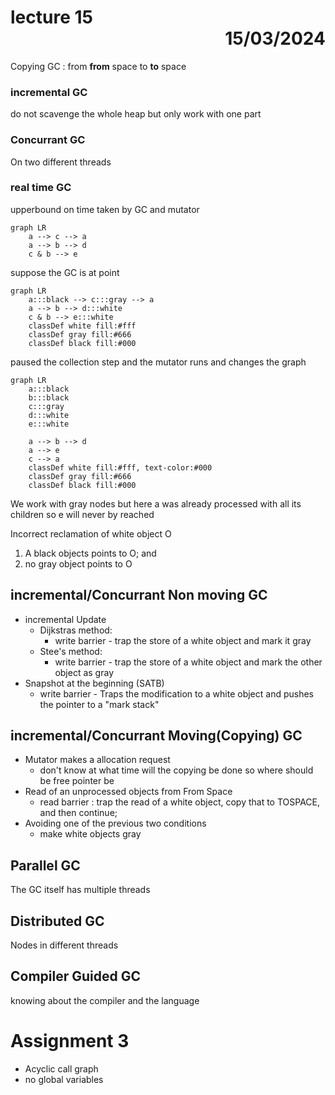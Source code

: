 # lecture 15 <div style="text-align:right"> 15/03/2024 </div>

Copying GC : from **from** space to **to** space


### incremental GC
do not scavenge the whole heap but only work with one part 
### Concurrant GC 
On two different threads
### real time GC
upperbound on time taken by GC and mutator

```mermaid
graph LR
    a --> c --> a
    a --> b --> d
    c & b --> e
```

suppose the GC is at point

```mermaid
graph LR
    a:::black --> c:::gray --> a
    a --> b --> d:::white
    c & b --> e:::white
    classDef white fill:#fff
    classDef gray fill:#666
    classDef black fill:#000
```

paused the collection step and the mutator runs and changes the graph

```mermaid
graph LR
    a:::black 
    b:::black
    c:::gray    
    d:::white
    e:::white

    a --> b --> d
    a --> e 
    c --> a
    classDef white fill:#fff, text-color:#000
    classDef gray fill:#666
    classDef black fill:#000
```

We work with gray nodes but here a was already processed with all its children so e will never by reached


Incorrect reclamation of white object O
1. A black objects points to O; and 
2. no gray object points to O

## incremental/Concurrant Non moving GC
- incremental Update
    * Dijkstras method:
        + write barrier - trap the store of a white object and mark it gray
    * Stee's method:
        + write barrier - trap the store of a white object and mark the other object as gray
- Snapshot at the beginning (SATB)
    * write barrier - Traps the modification to a white object and pushes the pointer to a "mark stack"


## incremental/Concurrant Moving(Copying) GC
- Mutator makes a allocation request
    * don't know at what time will the copying be done so where should be free pointer be
- Read of an unprocessed objects from From Space
    * read barrier : trap the read of a white object, copy that to TOSPACE, and then continue;
- Avoiding one of the previous two conditions
    * make white objects gray

## Parallel GC
The GC itself has multiple threads
## Distributed GC
Nodes in different threads
## Compiler Guided GC
knowing about the compiler and the language



# Assignment 3
- Acyclic call graph
- no global variables
